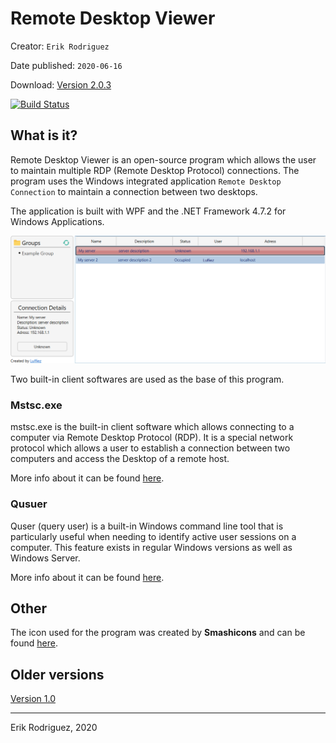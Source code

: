 # Remote Desktop Viewer
Creator: `Erik Rodriguez`

Date published: `2020-06-16`

Download: [Version 2.0.3](https://github.com/Luffiez/RemoteDesktopViewer/releases/tag/Version_1)

[![Build Status](https://dev.azure.com/Luffiez123/Remote%20Desktop%20Viewer/_apis/build/status/Luffiez.RemoteDesktopViewer?branchName=master)](https://dev.azure.com/Luffiez123/Remote%20Desktop%20Viewer/_build/latest?definitionId=2&branchName=master)



## What is it?
Remote Desktop Viewer is an open-source program which allows the user to maintain multiple RDP (Remote Desktop Protocol) connections. The program uses the Windows integrated application `Remote Desktop Connection` to maintain a connection between two desktops.

The application is built with WPF and the .NET Framework 4.7.2 for Windows Applications.

![](Images/RemoteDesktopViewer.png)

Two built-in client softwares are used as the base of this program.

### Mstsc.exe
mstsc.exe is the built-in client software which allows connecting to a computer via Remote Desktop Protocol (RDP). It is a special network protocol which allows a user to establish a connection between two computers and access the Desktop of a remote host. 

More info about it can be found [here](https://winaero.com/blog/mstsc-exe-command-line-arguments/#:~:text=Remote%20Desktop%20(mstsc.exe)%20Command%20Line%20Arguments,Desktop%20of%20a%20remote%20host.).

### Qusuer
Quser (query user) is a built-in Windows command line tool that is particularly useful when needing to identify active user sessions on a computer.  This feature exists in regular Windows versions as well as Windows Server.

More info about it can be found [here](https://qtechbabble.wordpress.com/2017/04/07/use-quser-to-view-which-accounts-are-logged-inremoted-in-to-a-computer/).

## Other 

The icon used for the program was created by **Smashicons** and can be found [here](https://www.flaticon.com/free-icon/screens_2489379).


## Older versions
[Version 1.0](https://github.com/Luffiez/RemoteDesktopViewer/releases/tag/Version_1)
___
Erik Rodriguez, 2020

